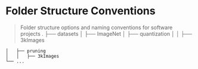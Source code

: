 Folder Structure Conventions
============================

> Folder structure options and naming conventions for software projects
    .
    ├── datasets
    │   ├── ImageNet
    │   ├── quantization
    │   │   ├── 3kImages
    
    │   ├── pruning
    │   │   ├── 3kImages
    └── ...
